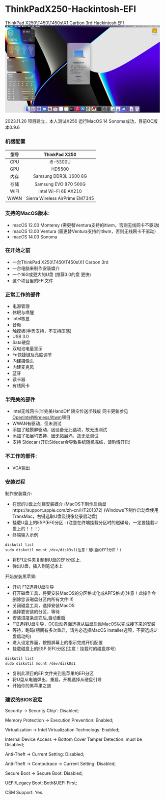 # ThinkPadX250-Hackintosh-EFI
ThinkPad X250\T450\T450s\X1 Carbon 3rd Hackintosh EFI  
![image](https://github.com/BakaMamizou/ThinkPad-X250-Hackintosh-EFI/blob/main/IMG/IMG01.png)


2023.11.20 项目建立，本人测试X250 运行MacOS 14 Sonoma成功，目前OC版本0.9.6

### 机器配置
| 型号 | ThinkPad X250 |
| :----: | :----: |
| CPU | i5-5300U |
| GPU | HD5500 |
| 内存 | Samsung DDR3L 1600 8G |
| 存储 | Samsung EVO 870 500G |
| WIFI | Intel Wi-Fi 6E AX210 |
| WWAN | Sierra Wireless AirPrime EM7345 |

### 支持的MacOS版本:
* macOS 12.00 Monterey (需更替Ventura支持的itlwm，否则无线网卡不驱动)
* macOS 13.00 Ventura (需更替Ventura支持的itlwm，否则无线网卡不驱动)
* macOS 14.00 Sonoma
### 在开始之前
* 一台ThinkPad X250\T450\T450s\X1 Carbon 3rd
* 一台电脑来制作安装媒介
* 一个16G或更大的U盘 (推荐3.0的盘 更快)
* 这个项目里的EFI文件

### 正常工作的部件
* 电源管理
* 休眠与唤醒
* Intel核显
* 音频
* 触摸板(手势支持，不支持压感)
* USB 3.0
* Sata硬盘
* 双电池电量显示
* Fn快捷键及亮度调节
* 内建摄像头
* 内建麦克风 
* 蓝牙
* 读卡器
* 有线网卡

### 半完美的部件
* Intel无线网卡(半完美HandOff 隔空传送半残废 网卡更新参见[OpenIntelWireless/itlwm](https://github.com/OpenIntelWireless/itlwm)项目
* WWAN有驱动，但未测试
* 添加了触摸屏驱动，因设备无此选项，故无法测试
* 添加了拓展坞支持，因无拓展坞，故无法测试
* 支持 Sidecar (开启Sidecar会导致系统随机冻结，请酌情开启)

### 不工作的部件:
* VGA输出

### 安装过程
制作安装媒介:
* 在您的U盘上创建安装媒介
(MacOS下制作启动盘https://support.apple.com/zh-cn/HT201372)
(Windows下制作启动盘使用TransMac，右键选取U盘及镜像烧录启动盘)
* 挂载U盘上的ESP(EFI)分区 : (注意在终端挂载分区时的磁碟号，一定要挂载U盘上的！！！)
* 终端输入示例
```
diskutil list
sudo diskutil mount /dev/disk3s1(注意！是U盘的EFI分区！)
```

* 将EFI文件夹复制到U盘的EFI分区上.
* 弹出U盘，插入到笔记本上

开始安装黑苹果:
* 开机 F12选择U盘引导
* 打开磁盘工具，将要安装MacOS的分区格式化成APFS格式(注意！此操作会删除您该磁盘分区内所有文件!!!)
* 关闭磁盘工具，选择安装MacOS
* 选择要安装的分区，等待
* 安装进度条走完后,自动重启
* F12选择U盘引导，OC启动界面选择从磁盘启动MacOS以完成接下来的安装
* 等待，跑码(期间有多次重启，请务必选择MacOS Installer选项，不要选成U盘启动的)
* 进入设定界面，按照屏幕上的指示完成开机配置
* 挂载磁盘上的ESP (EFI)分区(注意！挂载时的磁盘序号)
```
diskutil list
sudo diskutil mount /dev/disk0s1
```

* 复制此项目的EFI文件夹到黑苹果的EFI分区
* 将U盘从电脑弹出，重启，开机选择从硬盘引导
* 开始你的黑苹果之旅

### 建议的BIOS设定
Security -> Security Chip`: Disabled;

Memory Protection -> Execution Prevention: Enabled;

Virtualization -> Intel Virtualization Technology: Enabled;

Internal Device Access -> Bottom Cover Tamper Detection: must be Disabled;

Anti-Theft -> Current Setting: Disabled;

Anti-Theft -> Computrace -> Current Setting: Disabled;

Secure Boot -> Secure Boot: Disabled;

UEFI/Legacy Boot: Both&UEFI First;

CSM Support: Yes.